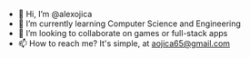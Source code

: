 - 👋 Hi, I’m @alexojica
- 🌱 I’m currently learning Computer Science and Engineering
- 💞️ I’m looking to collaborate on games or full-stack apps
- 📫 How to reach me? It's simple, at aojica65@gmail.com

<!---
alexojica/alexojica is a ✨ special ✨ repository because its `README.md` (this file) appears on your GitHub profile.
You can click the Preview link to take a look at your changes.
--->
